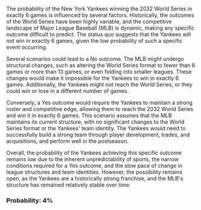 The probability of the New York Yankees winning the 2032 World Series in exactly 6 games is influenced by several factors. Historically, the outcomes of the World Series have been highly variable, and the competitive landscape of Major League Baseball (MLB) is dynamic, making any specific outcome difficult to predict. The status quo suggests that the Yankees will not win in exactly 6 games, given the low probability of such a specific event occurring.

Several scenarios could lead to a No outcome. The MLB might undergo structural changes, such as altering the World Series format to fewer than 6 games or more than 13 games, or even folding into smaller leagues. These changes would make it impossible for the Yankees to win in exactly 6 games. Additionally, the Yankees might not reach the World Series, or they could win or lose in a different number of games.

Conversely, a Yes outcome would require the Yankees to maintain a strong roster and competitive edge, allowing them to reach the 2032 World Series and win it in exactly 6 games. This scenario assumes that the MLB maintains its current structure, with no significant changes to the World Series format or the Yankees' team identity. The Yankees would need to successfully build a strong team through player development, trades, and acquisitions, and perform well in the postseason.

Overall, the probability of the Yankees achieving this specific outcome remains low due to the inherent unpredictability of sports, the narrow conditions required for a Yes outcome, and the slow pace of change in league structures and team identities. However, the possibility remains open, as the Yankees are a historically strong franchise, and the MLB's structure has remained relatively stable over time.

### Probability: 4%